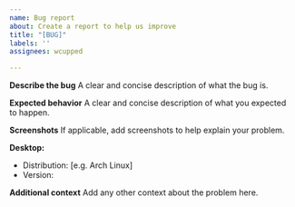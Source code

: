 ```yaml
---
name: Bug report
about: Create a report to help us improve
title: "[BUG]"
labels: ''
assignees: wcupped

---
```


**Describe the bug**
A clear and concise description of what the bug is.

**Expected behavior**
A clear and concise description of what you expected to happen.

**Screenshots**
If applicable, add screenshots to help explain your problem.

**Desktop:**
- Distribution: [e.g. Arch Linux]
- Version:

**Additional context**
Add any other context about the problem here.
